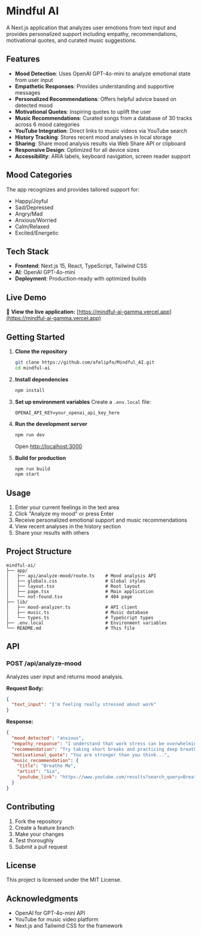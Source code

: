 # Mindful AI

A Next.js application that analyzes user emotions from text input and provides personalized support including empathy, recommendations, motivational quotes, and curated music suggestions.

## Features

- **Mood Detection**: Uses OpenAI GPT-4o-mini to analyze emotional state from user input
- **Empathetic Responses**: Provides understanding and supportive messages
- **Personalized Recommendations**: Offers helpful advice based on detected mood
- **Motivational Quotes**: Inspiring quotes to uplift the user
- **Music Recommendations**: Curated songs from a database of 30 tracks across 6 mood categories
- **YouTube Integration**: Direct links to music videos via YouTube search
- **History Tracking**: Stores recent mood analyses in local storage
- **Sharing**: Share mood analysis results via Web Share API or clipboard
- **Responsive Design**: Optimized for all device sizes
- **Accessibility**: ARIA labels, keyboard navigation, screen reader support

## Mood Categories

The app recognizes and provides tailored support for:
- Happy/Joyful
- Sad/Depressed
- Angry/Mad
- Anxious/Worried
- Calm/Relaxed
- Excited/Energetic

## Tech Stack

- **Frontend**: Next.js 15, React, TypeScript, Tailwind CSS
- **AI**: OpenAI GPT-4o-mini
- **Deployment**: Production-ready with optimized builds

## Live Demo

🚀 **View the live application:** [https://mindful-ai-gamma.vercel.app](https://mindful-ai-gamma.vercel.app)

## Getting Started

1. **Clone the repository**
   ```bash
   git clone https://github.com/afelipfo/Mindful_AI.git
   cd mindful-ai
   ```

2. **Install dependencies**
   ```bash
   npm install
   ```

3. **Set up environment variables**
   Create a `.env.local` file:
   ```
   OPENAI_API_KEY=your_openai_api_key_here
   ```

4. **Run the development server**
   ```bash
   npm run dev
   ```
   Open [http://localhost:3000](http://localhost:3000)

5. **Build for production**
   ```bash
   npm run build
   npm start
   ```

## Usage

1. Enter your current feelings in the text area
2. Click "Analyze my mood" or press Enter
3. Receive personalized emotional support and music recommendations
4. View recent analyses in the history section
5. Share your results with others

## Project Structure

```
mindful-ai/
├── app/
│   ├── api/analyze-mood/route.ts    # Mood analysis API
│   ├── globals.css                  # Global styles
│   ├── layout.tsx                   # Root layout
│   ├── page.tsx                     # Main application
│   └── not-found.tsx                # 404 page
├── lib/
│   ├── mood-analyzer.ts             # API client
│   ├── music.ts                     # Music database
│   └── types.ts                     # TypeScript types
├── .env.local                       # Environment variables
└── README.md                        # This file
```

## API

### POST /api/analyze-mood

Analyzes user input and returns mood analysis.

**Request Body:**
```json
{
  "text_input": "I'm feeling really stressed about work"
}
```

**Response:**
```json
{
  "mood_detected": "anxious",
  "empathy_response": "I understand that work stress can be overwhelming...",
  "recommendation": "Try taking short breaks and practicing deep breathing...",
  "motivational_quote": "You are stronger than you think...",
  "music_recommendation": {
    "title": "Breathe Me",
    "artist": "Sia",
    "youtube_link": "https://www.youtube.com/results?search_query=Breathe+Me+by+Sia"
  }
}
```

## Contributing

1. Fork the repository
2. Create a feature branch
3. Make your changes
4. Test thoroughly
5. Submit a pull request

## License

This project is licensed under the MIT License.

## Acknowledgments

- OpenAI for GPT-4o-mini API
- YouTube for music video platform
- Next.js and Tailwind CSS for the framework
